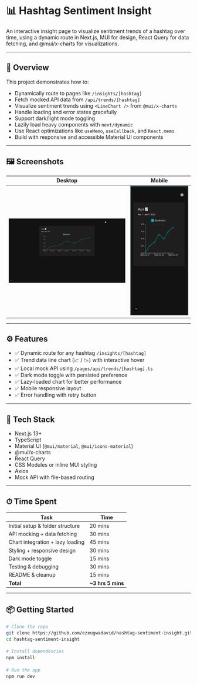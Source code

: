 # 📊 Hashtag Sentiment Insight

An interactive insight page to visualize sentiment trends of a hashtag over time, using a dynamic route in Next.js, MUI for design, React Query for data fetching, and @mui/x-charts for visualizations.

---

## 🧠 Overview

This project demonstrates how to:

- Dynamically route to pages like `/insights/[hashtag]`
- Fetch mocked API data from `/api/trends/[hashtag]`
- Visualize sentiment trends using `<LineChart />` from `@mui/x-charts`
- Handle loading and error states gracefully
- Support dark/light mode toggling
- Lazily load heavy components with `next/dynamic`
- Use React optimizations like `useMemo`, `useCallback`, and `React.memo`
- Build with responsive and accessible Material UI components

---

## 🖼️ Screenshots

| Desktop | Mobile |
|--------|--------|
| ![Desktop View](./screenshots/desktop.jpeg) | ![Mobile View](./screenshots/mobile.jpeg) |

---

## ⚙️ Features

- ✅ Dynamic route for any hashtag `/insights/[hashtag]`
- ✅ Trend data line chart (📈 / 📉) with interactive hover
- ✅ Local mock API using `/pages/api/trends/[hashtag].ts`
- ✅ Dark mode toggle with persisted preference
- ✅ Lazy-loaded chart for better performance
- ✅ Mobile responsive layout
- ✅ Error handling with retry button

---

## 🚀 Tech Stack

- Next.js 13+
- TypeScript
- Material UI (`@mui/material`, `@mui/icons-material`)
- @mui/x-charts
- React Query
- CSS Modules or inline MUI styling
- Axios
- Mock API with file-based routing

---

## ⏱ Time Spent

| Task | Time |
|------|------|
| Initial setup & folder structure | 20 mins |
| API mocking + data fetching | 30 mins |
| Chart integration + lazy loading | 45 mins |
| Styling + responsive design | 30 mins |
| Dark mode toggle | 15 mins |
| Testing & debugging | 30 mins |
| README & cleanup | 15 mins |
| **Total** | **~3 hrs 5 mins** |

---

## 📦 Getting Started

```bash
# Clone the repo
git clone https://github.com/ezeugwadavid/hashtag-sentiment-insight.git
cd hashtag-sentiment-insight

# Install dependencies
npm install

# Run the app
npm run dev

